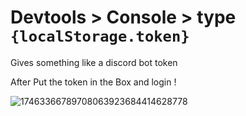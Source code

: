 # Devtools > Console > type `{localStorage.token}`

Gives something like a discord bot token

After Put the token in the Box and login !

![17463366789708063923684414628778](https://github.com/user-attachments/assets/5b5a2d66-74ea-4412-b7a0-e344d41cfce2)
